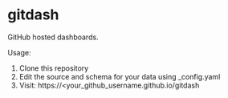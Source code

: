 # gitdash

GitHub hosted dashboards.

Usage:

1. Clone this repository
2. Edit the source and schema for your data using _config.yaml
3. Visit: https://&lt;your_github_username.github.io/gitdash

